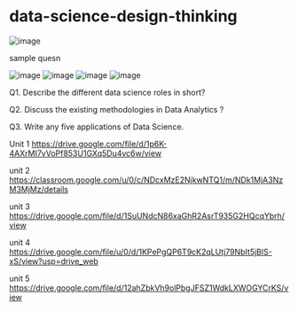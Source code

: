 # data-science-design-thinking

![image](https://user-images.githubusercontent.com/59536110/179028993-fdb8c393-07fa-4fd5-96cb-5d427045e887.png)

sample quesn

![image](https://user-images.githubusercontent.com/59536110/179275816-1b7d472f-3667-4041-a190-ecdfa763aa89.png)
![image](https://user-images.githubusercontent.com/59536110/179347624-59f9ed70-af38-4a80-ab9d-4a888989a668.png)
![image](https://user-images.githubusercontent.com/59536110/179278866-fcbe91a7-2cf6-4cb3-b425-48fd2ad372d6.png)
![image](https://user-images.githubusercontent.com/59536110/179278962-a55da016-0386-46b6-99f7-2505c2fdfd54.png)


Q1. Describe the different data science roles in short? 

Q2. Discuss the existing methodologies in Data Analytics ? 

Q3. Write any five applications of Data Science.


Unit 1 https://drive.google.com/file/d/1p6K-4AXrMI7vVoPf853U1GXq5Du4vc6w/view


unit 2 https://classroom.google.com/u/0/c/NDcxMzE2NjkwNTQ1/m/NDk1MjA3NzM3MjMz/details

unit 3 https://drive.google.com/file/d/1SuUNdcN86xaGhR2AsrT935G2HQcqYbrh/view

unit 4 https://drive.google.com/file/u/0/d/1KPePgQP6T9cK2qLUtj79NbIt5jBlS-xS/view?usp=drive_web

unit 5 https://drive.google.com/file/d/12ahZbkVh9olPbgJFSZ1WdkLXWOGYCrKS/view
